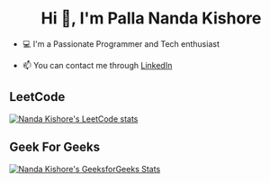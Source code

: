 <h1 align="center">Hi 👋, I'm Palla Nanda Kishore</h1>

- 💻 I'm a Passionate Programmer and Tech enthusiast

- 📫 You can contact me through [LinkedIn](https://www.linkedin.com/in/pallanandakishore/)

## LeetCode
[![Nanda Kishore's LeetCode stats](https://leetcard.jacoblin.cool/NandaKishoreYadav?theme=dark)](https://leetcode.com/u/NandaKishoreYadav/)

## Geek For Geeks
[![Nanda Kishore's GeeksforGeeks Stats](https://geeks-for-geeks-stats-api.vercel.app/?userName=nandakishore230)](https://auth.geeksforgeeks.org/user/nandakishore230)
